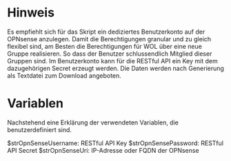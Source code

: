 # Hinweis
Es empfiehlt sich für das Skript ein dediziertes Benutzerkonto auf der OPNsense anzulegen. Damit die Berechtigungen granular und zu gleich flexibel sind, am Besten die Berechtigungen für WOL über eine neue Gruppe realisieren. So dass der Benutzer schlussendlich Mitglied dieser Gruppen sind.
Im Benutzerkonto kann für die RESTful API ein Key mit dem dazugehörigen Secret erzeugt werden. Die Daten werden nach Generierung als Textdatei zum Download angeboten.

# Variablen
Nachstehend eine Erklärung der verwendeten Variablen, die benutzerdefiniert sind.

$strOpnSenseUsername: RESTful API Key
$strOpnSensePassword: RESTful API Secret
$strOpnSenseUri: IP-Adresse oder FQDN der OPNsense